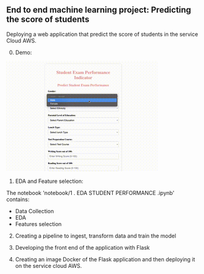 ## End to end machine learning project: Predicting the score of students 

Deploying a web application that predict the score of students in the service Cloud AWS.

0. Demo:


![Predict Test Score](gif/Predict.gif)


1. EDA and Feature selection: 

 The notebook 'notebook/1 . EDA STUDENT PERFORMANCE .ipynb' contains:

 - Data Collection 
 - EDA 
 - Features selection 

 2. Creating a pipeline to ingest, transform data and train the model

 3. Developing the front end of the application with Flask

 4. Creating an image Docker of the Flask application and then deploying it on the service cloud AWS.
